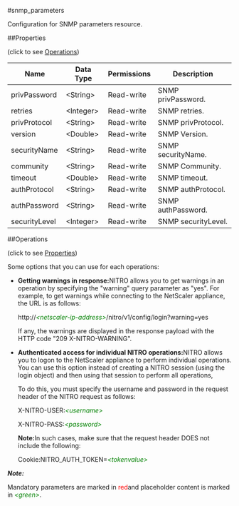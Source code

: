 #snmp_parameters

Configuration for SNMP parameters resource.


##Properties 
<span>(click to see [Operations](#opera))</span>


<table><thead><tr><th>Name</th><th>Data Type</th><th>Permissions</th><th>Description</th></tr></thead><tbody><tr><td>privPassword</td><td>&lt;String></td><td>Read-write</td><td>SNMP privPassword.</td></tr><tr><td>retries</td><td>&lt;Integer></td><td>Read-write</td><td>SNMP retries.</td></tr><tr><td>privProtocol</td><td>&lt;String></td><td>Read-write</td><td>SNMP privProtocol.</td></tr><tr><td>version</td><td>&lt;Double></td><td>Read-write</td><td>SNMP Version.</td></tr><tr><td>securityName</td><td>&lt;String></td><td>Read-write</td><td>SNMP securityName.</td></tr><tr><td>community</td><td>&lt;String></td><td>Read-write</td><td>SNMP Community.</td></tr><tr><td>timeout</td><td>&lt;Double></td><td>Read-write</td><td>SNMP timeout.</td></tr><tr><td>authProtocol</td><td>&lt;String></td><td>Read-write</td><td>SNMP authProtocol.</td></tr><tr><td>authPassword</td><td>&lt;String></td><td>Read-write</td><td>SNMP authPassword.</td></tr><tr><td>securityLevel</td><td>&lt;Integer></td><td>Read-write</td><td>SNMP securityLevel.</td></tr></tbody></table>
##Operations 
<span>(click to see [Properties](#prope))</span>


Some options that you can use for each operations:
<ul><li><p><b>Getting warnings in response:</b>NITRO allows you to get warnings in an operation by specifying the "warning" query parameter as "yes". For example, to get warnings while connecting to the NetScaler appliance, the URL is as follows:</p><p>http://<span style="color:green;font-style:italic;">&lt;netscaler-ip-address&gt;</span>/nitro/v1/config/login?warning=yes</p><p>If any, the warnings are displayed in the response payload with the HTTP code "209 X-NITRO-WARNING".</p></li><li><p><b>Authenticated access for individual NITRO operations:</b>NITRO allows you to logon to the NetScaler appliance to perform individual operations. You can use this option instead of creating a NITRO session (using the login object) and then using that session to perform all operations,</p><p>To do this, you must specify the username and password in the request header of the NITRO request as follows:</p><p>X-NITRO-USER:<span style="color:green;font-style:italic;">&lt;username&gt;</span></p><p>X-NITRO-PASS:<span style="color:green;font-style:italic;">&lt;password&gt;</span></p><p><b>Note:</b>In such cases, make sure that the request header DOES not include the following:</p><p>Cookie:NITRO_AUTH_TOKEN=<span style="color:green;font-style:italic;">&lt;tokenvalue&gt;</span></p></li></ul>



***Note:*** 
Mandatory parameters are marked in <span style="color:#FF0000;">red</span>and placeholder content is marked in <span style="color:green;font-style:italic">&lt;green&gt;</span>.

